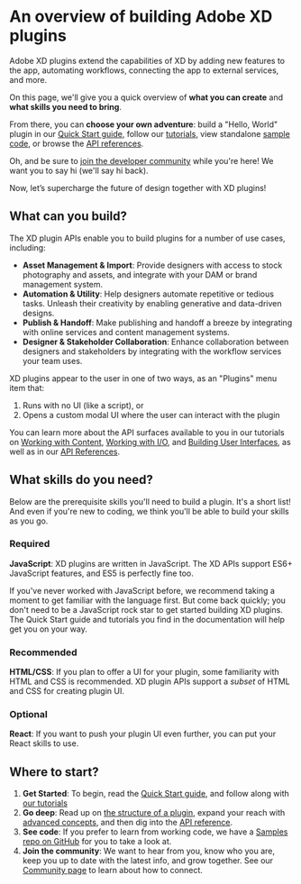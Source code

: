 # An overview of building Adobe XD plugins

Adobe XD plugins extend the capabilities of XD by adding new features to the app, automating workflows, connecting the app to external services, and more.

On this page, we'll give you a quick overview of **what you can create** and **what skills you need to bring**. 

From there, you can **choose your own adventure**: build a "Hello, World" plugin in our [Quick Start guide](), follow our [tutorials](), view standalone [sample code](), or browse the [API references]().

Oh, and be sure to [join the developer community]() while you're here! We want you to say hi (we'll say hi back).

Now, let’s supercharge the future of design together with XD plugins!


## What can you build?
The XD plugin APIs enable you to build plugins for a number of use cases, including:

- **Asset Management & Import**: Provide designers with access to stock photography and assets, and integrate with your DAM or brand management system.
- **Automation & Utility**: Help designers automate repetitive or tedious tasks. Unleash their creativity by enabling generative and data-driven designs.
- **Publish & Handoff**: Make publishing and handoff a breeze by integrating with online services and content management systems.
- **Designer & Stakeholder Collaboration**: Enhance collaboration between designers and stakeholders by integrating with the workflow services your team uses.

XD plugins appear to the user in one of two ways, as an "Plugins" menu item that:

1. Runs with no UI (like a script), or
2. Opens a custom modal UI where the user can interact with the plugin

You can learn more about the API surfaces available to you in our tutorials on [Working with Content](), [Working with I/O](), and [Building User Interfaces](), as well as in our [API References]().


## What skills do you need?

Below are the prerequisite skills you'll need to build a plugin. It's a short list! And even if you're new to coding, we think you'll be able to build your skills as you go.

### Required
**JavaScript**: XD plugins are written in JavaScript. The XD APIs support ES6+ JavaScript features, and ES5 is perfectly fine too. 

If you've never worked with JavaScript before, we recommend taking a moment to get familiar with the language first. But come back quickly; you don't need to be a JavaScript rock star to get started building XD plugins. The Quick Start guide and tutorials you find in the documentation will help get you on your way.

### Recommended
**HTML/CSS**: If you plan to offer a UI for your plugin, some familiarity with HTML and CSS is recommended. XD plugin APIs support a _subset_ of HTML and CSS for creating plugin UI.

### Optional
**React**: If you want to push your plugin UI even further, you can put your React skills to use.


## Where to start?
1. **Get Started**: To begin, read the [Quick Start guide](./guides/getting-started-guide/README.md), and follow along with [our tutorials](./guides/index.md)
1. **Go deep**: Read up on [the structure of a plugin](./reference/structure/index.md), expand your reach with [advanced concepts](), and then dig into the [API reference]().
1. **See code**: If you prefer to learn from working code, we have a [Samples repo on GitHub](https://github.com/AdobeXD/Plugin-Samples) for you to take a look at.
1. **Join the community**: We want to hear from you, know who you are, keep you up to date with the latest info, and grow together. See our [Community page]() to learn about how to connect.